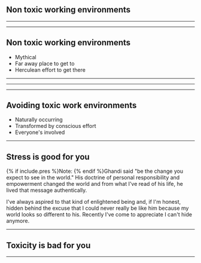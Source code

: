 
## Non toxic working environments

---

</section>
<section data-background-image="/assets/images/non-toxic-working/rejected_narnia_concept_2779295211_6d4ab4c22e_o.jpg">

---

## Non toxic working environments
+ Mythical
+ Far away place to get to
+ Herculean effort to get there

---

</section>
<section data-background-image="/assets/images/non-toxic-working/Twelve_Labours_Altemps_Inv8642.jpg">

---

</section>
<section data-background-transition="zoom" data-background-image="/assets/images/non-toxic-working/alan_sugar_hercules.jpg">

---

## Avoiding toxic work environments
+ Naturally occurring
+ Transformed by conscious effort
+ Everyone's involved

---

## Stress is good for you

{% if include.pres %}Note: {% endif %}Ghandi said "be the change you expect to see in the world."  His doctrine of personal responsibility and empowerment changed the world and from what I've read of his life, he lived that message authentically.

I've always aspired to that kind of enlightened being and, if I'm honest, hidden behind the excuse that I could never really be like him because my world looks so different to his.  Recently I've come to appreciate I can't hide anymore.

---

## Toxicity is bad for you

---


